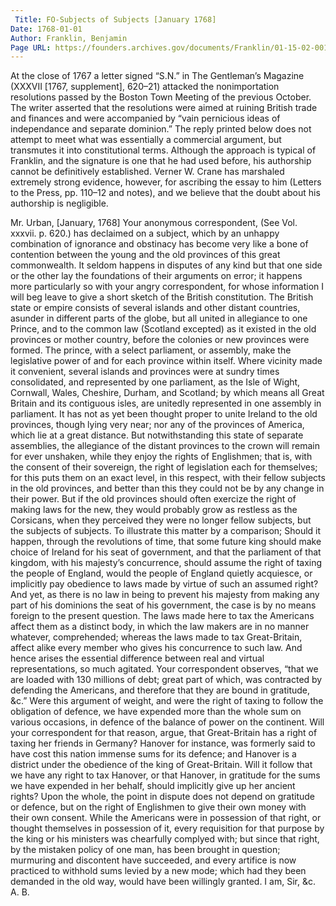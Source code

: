 ```yaml
---
 Title: FO-Subjects of Subjects [January 1768]
Date: 1768-01-01
Author: Franklin, Benjamin
Page URL: https://founders.archives.gov/documents/Franklin/01-15-02-0019
---
```


At the close of 1767 a letter signed “S.N.” in The Gentleman’s Magazine (XXXVII [1767, supplement], 620–21) attacked the nonimportation resolutions passed by the Boston Town Meeting of the previous October. The writer asserted that the resolutions were aimed at ruining British trade and finances and were accompanied by “vain pernicious ideas of independance and separate dominion.” The reply printed below does not attempt to meet what was essentially a commercial argument, but transmutes it into constitutional terms. Although the approach is typical of Franklin, and the signature is one that he had used before, his authorship cannot be definitively established. Verner W. Crane has marshaled extremely strong evidence, however, for ascribing the essay to him (Letters to the Press, pp. 110–12 and notes), and we believe that the doubt about his authorship is negligible.
 
Mr. Urban,
[January, 1768]
Your anonymous correspondent, (See Vol. xxxvii. p. 620.) has declaimed on a subject, which by an unhappy combination of ignorance and obstinacy has become very like a bone of contention between the young and the old provinces of this great commonwealth.
It seldom happens in disputes of any kind but that one side or the other lay the foundations of their arguments on error; it happens more particularly so with your angry correspondent, for whose information I will beg leave to give a short sketch of the British constitution.
The British state or empire consists of several islands and other distant countries, asunder in different parts of the globe, but all united in allegiance to one Prince, and to the common law (Scotland excepted) as it existed in the old provinces or mother country, before the colonies or new provinces were formed. The prince, with a select parliament, or assembly, make the legislative power of and for each province within itself. Where vicinity made it convenient, several islands and provinces were at sundry times consolidated, and represented by one parliament, as the Isle of Wight, Cornwall, Wales, Cheshire, Durham, and Scotland; by which means all Great Britain and its contiguous isles, are unitedly represented in one assembly in parliament. It has not as yet been thought proper to unite Ireland to the old provinces, though lying very near; nor any of the provinces of America, which lie at a great distance. But notwithstanding this state of separate assemblies, the allegiance of the distant provinces to the crown will remain for ever unshaken, while they enjoy the rights of Englishmen; that is, with the consent of their sovereign, the right of legislation each for themselves; for this puts them on an exact level, in this respect, with their fellow subjects in the old provinces, and better than this they could not be by any change in their power. But if the old provinces should often exercize the right of making laws for the new, they would probably grow as restless as the Corsicans, when they perceived they were no longer fellow subjects, but the subjects of subjects.
To illustrate this matter by a comparison; Should it happen, through the revolutions of time, that some future king should make choice of Ireland for his seat of government, and that the parliament of that kingdom, with his majesty’s concurrence, should assume the right of taxing the people of England, would the people of England quietly acquiesce, or implicitly pay obedience to laws made by virtue of such an assumed right? And yet, as there is no law in being to prevent his majesty from making any part of his dominions the seat of his government, the case is by no means foreign to the present question.
The laws made here to tax the Americans affect them as a distinct body, in which the law makers are in no manner whatever, comprehended; whereas the laws made to tax Great-Britain, affect alike every member who gives his concurrence to such law. And hence arises the essential difference between real and virtual representations, so much agitated.
Your correspondent observes, “that we are loaded with 130 millions of debt; great part of which, was contracted by defending the Americans, and therefore that they are bound in gratitude, &c.” Were this argument of weight, and were the right of taxing to follow the obligation of defence, we have expended more than the whole sum on various occasions, in defence of the balance of power on the continent. Will your correspondent for that reason, argue, that Great-Britain has a right of taxing her friends in Germany? Hanover for instance, was formerly said to have cost this nation immense sums for its defence; and Hanover is a district under the obedience of the king of Great-Britain. Will it follow that we have any right to tax Hanover, or that Hanover, in gratitude for the sums we have expended in her behalf, should implicitly give up her ancient rights?
Upon the whole, the point in dispute does not depend on gratitude or defence, but on the right of Englishmen to give their own money with their own consent. While the Americans were in possession of that right, or thought themselves in possession of it, every requisition for that purpose by the king or his ministers was chearfully complyed with; but since that right, by the mistaken policy of one man,  has been brought in question; murmuring and discontent have succeeded, and every artifice is now practiced to withhold sums levied by a new mode; which had they been demanded in the old way, would have been willingly granted. I am, Sir, &c.
A. B.

